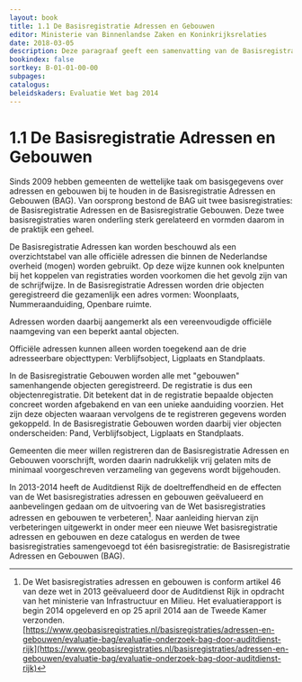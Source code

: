 ```yaml
---
layout: book
title: 1.1 De Basisregistratie Adressen en Gebouwen
editor: Ministerie van Binnenlandse Zaken en Koninkrijksrelaties
date: 2018-03-05
description: Deze paragraaf geeft een samenvatting van de Basisregistratie Adressen en Gebouwen.
bookindex: false
sortkey: B-01-01-00-00
subpages:
catalogus:
beleidskaders: Evaluatie Wet bag 2014
---
```


# 1.1 De Basisregistratie Adressen en Gebouwen

Sinds 2009 hebben gemeenten de wettelijke taak om basisgegevens over adressen en gebouwen bij te houden in de Basisregistratie Adressen en Gebouwen (BAG). Van oorsprong bestond de BAG uit twee basisregistraties: de Basisregistratie Adressen en de Basisregistratie Gebouwen. Deze twee basisregistraties waren onderling sterk gerelateerd en vormden daarom in de praktijk een geheel.

De Basisregistratie Adressen kan worden beschouwd als een overzichtstabel van alle officiële adressen die binnen de Nederlandse overheid (mogen) worden gebruikt. Op deze wijze kunnen ook knelpunten bij het koppelen van registraties worden voorkomen die het gevolg zijn van de schrijfwijze. In de Basisregistratie Adressen worden drie objecten geregistreerd die gezamenlijk een adres vormen: Woonplaats, Nummeraanduiding, Openbare ruimte.

Adressen worden daarbij aangemerkt als een vereenvoudigde officiële naamgeving van een beperkt aantal objecten.

Officiële adressen kunnen alleen worden toegekend aan de drie adresseerbare objecttypen: Verblijfsobject, Ligplaats en Standplaats.

In de Basisregistratie Gebouwen worden alle met "gebouwen" samenhangende objecten geregistreerd. De registratie is dus een objectenregistratie. Dit betekent dat in de registratie bepaalde objecten concreet worden afgebakend en van een unieke aanduiding voorzien. Het zijn deze objecten waaraan vervolgens de te registreren gegevens worden gekoppeld. In de Basisregistratie Gebouwen worden daarbij vier objecten onderscheiden: Pand, Verblijfsobject, Ligplaats en Standplaats.

Gemeenten die meer willen registreren dan de Basisregistratie Adressen en Gebouwen voorschrijft, worden daarin nadrukkelijk vrij gelaten mits de minimaal voorgeschreven verzameling van gegevens wordt bijgehouden.

In 2013-2014 heeft de Auditdienst Rijk de doeltreffendheid en de effecten van de Wet basisregistraties adressen en gebouwen geëvalueerd en aanbevelingen gedaan om de uitvoering van de Wet basisregistraties adressen en gebouwen te verbeteren[^1-1-i]. Naar aanleiding hiervan zijn verbeteringen uitgewerkt in onder meer een nieuwe Wet basisregistratie adressen en gebouwen en deze catalogus en werden de twee basisregistraties samengevoegd tot één basisregistratie: de Basisregistratie Adressen en Gebouwen (BAG).

[^1-1-i]: De Wet basisregistraties adressen en gebouwen is conform artikel 46 van deze wet in 2013 geëvalueerd door de Auditdienst Rijk in opdracht van het ministerie van Infrastructuur en Milieu. Het evaluatierapport is begin 2014 opgeleverd en op 25 april 2014 aan de Tweede Kamer verzonden. [https://www.geobasisregistraties.nl/basisregistraties/adressen-en-gebouwen/evaluatie-bag/evaluatie-onderzoek-bag-door-auditdienst-rijk](https://www.geobasisregistraties.nl/basisregistraties/adressen-en-gebouwen/evaluatie-bag/evaluatie-onderzoek-bag-door-auditdienst-rijk)